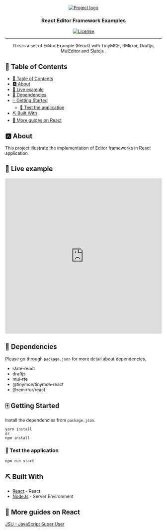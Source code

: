 <p align="center">
  <a href="" rel="noopener">
 <img src= "https://images.unsplash.com/photo-1602265585142-6b221b9b2c24?crop=entropy&cs=tinysrgb&fm=jpg&ixlib=rb-1.2.1&q=80&raw_url=true&ixid=MnwxMjA3fDB8MHxwaG90by1wYWdlfHx8fGVufDB8fHx8&auto=format&fit=crop&w=1025" alt="Project logo"></a>
</p>
<h3 align="center">React Editor Framework Examples</h3>

<div align="center">

[![License](https://img.shields.io/badge/license-MIT-blue.svg)](LICENSE.md)

</div>

---

<p align="center"> This is a set of Editor Example (React) with TinyMCE, RMirror, Draftjs, MuiEditor and Slatejs .
    <br> 
</p>

## 📝 Table of Contents

- [📝 Table of Contents](#-table-of-contents)
- [🅰️ About <a name="about"> </a>](#️-about--)
- [🥍 Live example](#-live-example)
- [🐩 Dependencies <a name = "dep"></a>](#-dependencies-)
- [🀄 Getting Started <a name = "getting_started"></a>](#-getting-started-)
  - [🍠 Test the application](#-test-the-application)
- [⛏️ Built With <a name = "tech_stack"></a>](#️-built-with-)
- [🎉 More guides on React <a name = "acknowledgments"></a>](#-more-guides-on-react-)

## 🅰️ About <a name="about"> </a>
This project illustrate the implementation of Editor frameworks in React application.
## 🥍 Live example
<iframe src="https://codesandbox.io/embed/react-editor-frameworks-o7n10k?fontsize=14&hidenavigation=1&theme=dark"
     style="width:100%; height:500px; border:0; border-radius: 4px; overflow:hidden;"
     title="react editor frameworks"
     allow="accelerometer; ambient-light-sensor; camera; encrypted-media; geolocation; gyroscope; hid; microphone; midi; payment; usb; vr; xr-spatial-tracking"
     sandbox="allow-forms allow-modals allow-popups allow-presentation allow-same-origin allow-scripts"
   ></iframe>

## 🐩 Dependencies <a name = "dep"></a>
Please go through `package.json` for more detail about dependencies.
- slate-react
- draftjs
- mui-rte
- @tinymce/tinymce-react
- @remirror/react

## 🀄 Getting Started <a name = "getting_started"></a>

Install the dependencies from `package.json`. 
```
yarn install
or
npm install
```

### 🍠 Test the application

 ```
npm run start
```

## ⛏️ Built With <a name = "tech_stack"></a>

- [React](https://www.recajs.org/) - React
- [NodeJs](https://nodejs.org/en/) - Server Environment


## 🎉 More guides on React <a name = "acknowledgments"></a>

[JSU - JavaScript Super User](http://javascriptsu.wordspres.com)

 
